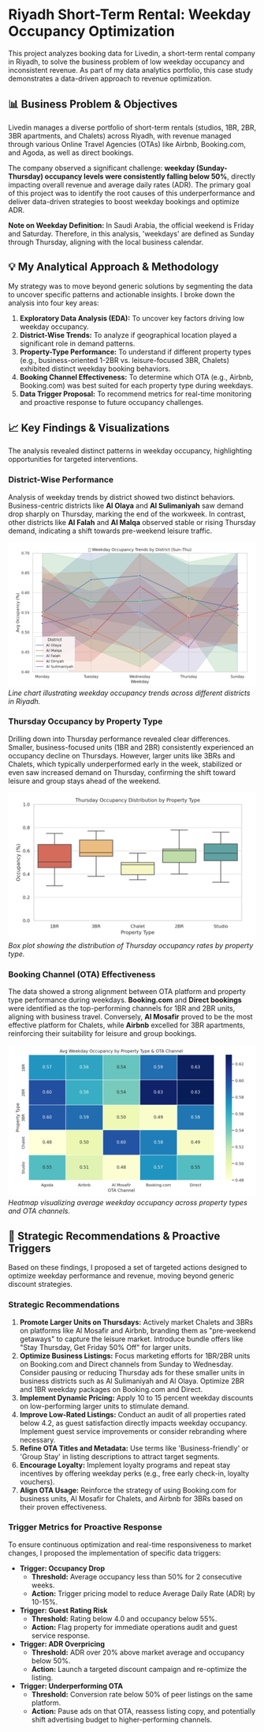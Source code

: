 # Riyadh Short-Term Rental: Weekday Occupancy Optimization

This project analyzes booking data for Livedin, a short-term rental company in Riyadh, to solve the business problem of low weekday occupancy and inconsistent revenue. As part of my data analytics portfolio, this case study demonstrates a data-driven approach to revenue optimization.

## 📊 Business Problem & Objectives

Livedin manages a diverse portfolio of short-term rentals (studios, 1BR, 2BR, 3BR apartments, and Chalets) across Riyadh, with revenue managed through various Online Travel Agencies (OTAs) like Airbnb, Booking.com, and Agoda, as well as direct bookings.

The company observed a significant challenge: **weekday (Sunday-Thursday) occupancy levels were consistently falling below 50%**, directly impacting overall revenue and average daily rates (ADR). The primary goal of this project was to identify the root causes of this underperformance and deliver data-driven strategies to boost weekday bookings and optimize ADR.

**Note on Weekday Definition:** In Saudi Arabia, the official weekend is Friday and Saturday. Therefore, in this analysis, 'weekdays' are defined as Sunday through Thursday, aligning with the local business calendar.

## 💡 My Analytical Approach & Methodology

My strategy was to move beyond generic solutions by segmenting the data to uncover specific patterns and actionable insights. I broke down the analysis into four key areas:

1.  **Exploratory Data Analysis (EDA):** To uncover key factors driving low weekday occupancy.
2.  **District-Wise Trends:** To analyze if geographical location played a significant role in demand patterns.
3.  **Property-Type Performance:** To understand if different property types (e.g., business-oriented 1-2BR vs. leisure-focused 3BR, Chalets) exhibited distinct weekday booking behaviors.
4.  **Booking Channel Effectiveness:** To determine which OTA (e.g., Airbnb, Booking.com) was best suited for each property type during weekdays.
5.  **Data Trigger Proposal:** To recommend metrics for real-time monitoring and proactive response to future occupancy challenges.

## 📈 Key Findings & Visualizations

The analysis revealed distinct patterns in weekday occupancy, highlighting opportunities for targeted interventions.

### District-Wise Performance

Analysis of weekday trends by district showed two distinct behaviors. Business-centric districts like **Al Olaya** and **Al Sulimaniyah** saw demand drop sharply on Thursday, marking the end of the workweek. In contrast, other districts like **Al Falah** and **Al Malqa** observed stable or rising Thursday demand, indicating a shift towards pre-weekend leisure traffic.

![Weekday Occupancy Trends by District](images/occupancy_trends_by_district.png)
*Line chart illustrating weekday occupancy trends across different districts in Riyadh.*

### Thursday Occupancy by Property Type

Drilling down into Thursday performance revealed clear differences. Smaller, business-focused units (1BR and 2BR) consistently experienced an occupancy decline on Thursdays. However, larger units like 3BRs and Chalets, which typically underperformed early in the week, stabilized or even saw increased demand on Thursday, confirming the shift toward leisure and group stays ahead of the weekend.

![Thursday Occupancy Distribution by Property Type](images/thursday_occupancy_by_property_type.png)
*Box plot showing the distribution of Thursday occupancy rates by property type.*

### Booking Channel (OTA) Effectiveness

The data showed a strong alignment between OTA platform and property type performance during weekdays. **Booking.com** and **Direct bookings** were identified as the top-performing channels for 1BR and 2BR units, aligning with business travel. Conversely, **Al Mosafir** proved to be the most effective platform for Chalets, while **Airbnb** excelled for 3BR apartments, reinforcing their suitability for leisure and group bookings.

![Avg Weekday Occupancy by Property Type & OTA Channel Heatmap](images/ota_effectiveness_heatmap.png)
*Heatmap visualizing average weekday occupancy across property types and OTA channels.*

## 📝 Strategic Recommendations & Proactive Triggers

Based on these findings, I proposed a set of targeted actions designed to optimize weekday performance and revenue, moving beyond generic discount strategies.

### Strategic Recommendations

1.  **Promote Larger Units on Thursdays:** Actively market Chalets and 3BRs on platforms like Al Mosafir and Airbnb, branding them as "pre-weekend getaways" to capture the leisure market. Introduce bundle offers like "Stay Thursday, Get Friday 50% Off" for larger units.
2.  **Optimize Business Listings:** Focus marketing efforts for 1BR/2BR units on Booking.com and Direct channels from Sunday to Wednesday. Consider pausing or reducing Thursday ads for these smaller units in business districts such as Al Sulimaniyah and Al Olaya. Optimize 2BR and 1BR weekday packages on Booking.com and Direct.
3.  **Implement Dynamic Pricing:** Apply 10 to 15 percent weekday discounts on low-performing larger units to stimulate demand.
4.  **Improve Low-Rated Listings:** Conduct an audit of all properties rated below 4.2, as guest satisfaction directly impacts weekday occupancy. Implement guest service improvements or consider rebranding where necessary.
5.  **Refine OTA Titles and Metadata:** Use terms like 'Business-friendly' or 'Group Stay' in listing descriptions to attract target segments.
6.  **Encourage Loyalty:** Implement loyalty programs and repeat stay incentives by offering weekday perks (e.g., free early check-in, loyalty vouchers).
7.  **Align OTA Usage:** Reinforce the strategy of using Booking.com for business units, Al Mosafir for Chalets, and Airbnb for 3BRs based on their proven effectiveness.

### Trigger Metrics for Proactive Response

To ensure continuous optimization and real-time responsiveness to market changes, I proposed the implementation of specific data triggers:

* **Trigger: Occupancy Drop**
    * **Threshold:** Average occupancy less than 50% for 2 consecutive weeks.
    * **Action:** Trigger pricing model to reduce Average Daily Rate (ADR) by 10-15%.
* **Trigger: Guest Rating Risk**
    * **Threshold:** Rating below 4.0 and occupancy below 55%.
    * **Action:** Flag property for immediate operations audit and guest service response.
* **Trigger: ADR Overpricing**
    * **Threshold:** ADR over 20% above market average and occupancy below 50%.
    * **Action:** Launch a targeted discount campaign and re-optimize the listing.
* **Trigger: Underperforming OTA**
    * **Threshold:** Conversion rate below 50% of peer listings on the same platform.
    * **Action:** Pause ads on that OTA, reassess listing copy, and potentially shift advertising budget to higher-performing channels.
